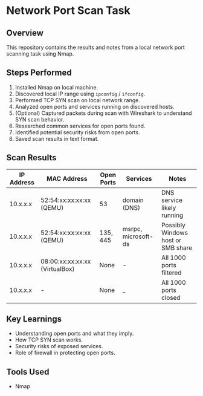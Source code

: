 # Network Port Scan Task

## Overview
This repository contains the results and notes from a local network port scanning task using Nmap.

## Steps Performed
1. Installed Nmap on local machine.
2. Discovered local IP range using `ipconfig` / `ifconfig`.
3. Performed TCP SYN scan on local network range.
4. Analyzed open ports and services running on discovered hosts.
5. (Optional) Captured packets during scan with Wireshark to understand SYN scan behavior.
6. Researched common services for open ports found.
7. Identified potential security risks from open ports.
8. Saved scan results in text format.

## Scan Results
| IP Address | MAC Address | Open Ports | Services	| Notes |
|------------|-------------|------------|-----------|-------|
| 10.x.x.x	| 52:54:xx:xx:xx:xx (QEMU)	| 53	| domain (DNS) |	DNS service likely running |
| 10.x.x.x	| 52:54:xx:xx:xx:xx (QEMU)	| 135, 445 |	msrpc, microsoft-ds |	Possibly Windows host or SMB share |
| 10.x.x.x	| 08:00:xx:xx:xx:xx (VirtualBox) |	None	| - |	All 1000 ports filtered |
| 10.x.x.x	| - |	None	| _ | All 1000 ports closed |

## Key Learnings
- Understanding open ports and what they imply.
- How TCP SYN scan works.
- Security risks of exposed services.
- Role of firewall in protecting open ports.

## Tools Used
- Nmap
